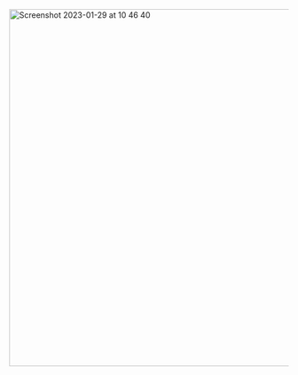 <img width="643" alt="Screenshot 2023-01-29 at 10 46 40" src="https://user-images.githubusercontent.com/95253429/215337951-384df951-2c20-4d96-bd8f-b02609ea07d6.png">
